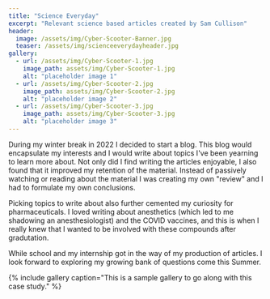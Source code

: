 ```yaml
---
title: "Science Everyday"
excerpt: "Relevant science based articles created by Sam Cullison"
header:
  image: /assets/img/Cyber-Scooter-Banner.jpg
  teaser: /assets/img/scienceeverydayheader.jpg
gallery:
  - url: /assets/img/Cyber-Scooter-1.jpg
    image_path: assets/img/Cyber-Scooter-1.jpg
    alt: "placeholder image 1"
  - url: /assets/img/Cyber-Scooter-2.jpg
    image_path: assets/img/Cyber-Scooter-2.jpg
    alt: "placeholder image 2"
  - url: /assets/img/Cyber-Scooter-3.jpg
    image_path: assets/img/Cyber-Scooter-3.jpg
    alt: "placeholder image 3"
---
```


During my winter break in 2022 I decided to start a blog. This blog would encapsulate my interests and I would write about topics I've been yearning to learn more about. Not only did I find writing the articles enjoyable, I also found that it improved my retention of the material. Instead of passively watching or reading about the material I was creating my own "review" and I had to formulate my own conclusions. 

Picking topics to write about also further cemented my curiosity for pharmaceuticals. I loved writing about anesthetics (which led to me shadowing an anesthesiologist) and the COVID vaccines, and this is when I really knew that I wanted to be involved with these compounds after gradutation.

While school and my internship got in the way of my production of articles. I look forward to exploring my growing bank of questions come this Summer.


{% include gallery caption="This is a sample gallery to go along with this case study." %}
